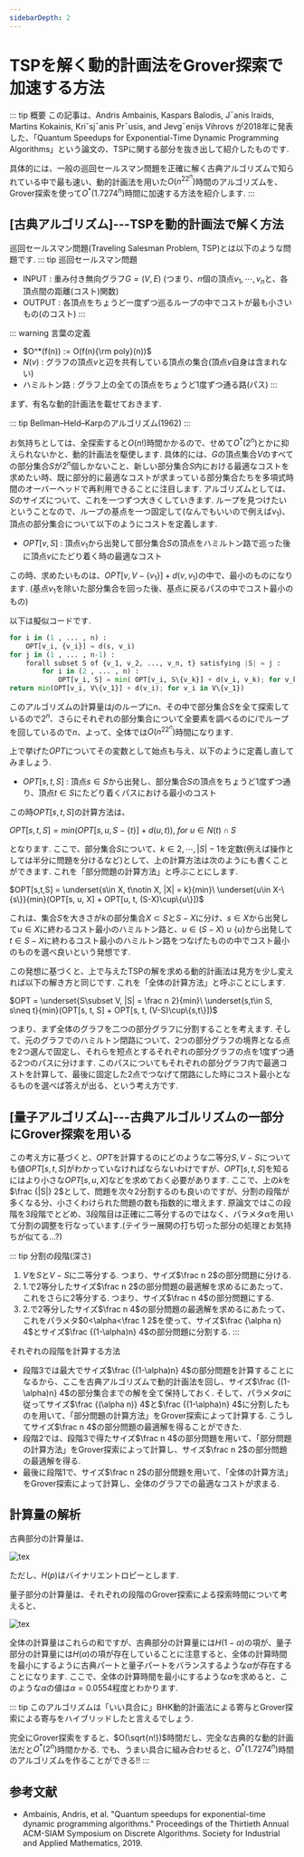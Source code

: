 ```yaml
---
sidebarDepth: 2
---
```


# TSPを解く動的計画法をGrover探索で加速する方法

::: tip 概要
この記事は、Andris Ambainis, Kaspars Balodis, J¯anis Iraids, Martins Kokainis, Kriˇsj¯anis Pr¯usis, and Jevg¯enijs Vihrovs が2018年に発表した、「Quantum Speedups for Exponential-Time Dynamic Programming Algorithms」という論文の、TSPに関する部分を抜き出して紹介したものです.

具体的には、一般の巡回セールスマン問題を正確に解く古典アルゴリズムで知られている中で最も速い、動的計画法を用いた$O(n^22^n)$時間のアルゴリズムを、Grover探索を使って$O^*(1.7274^n)$時間に加速する方法を紹介します.
:::

## [古典アルゴリズム]---TSPを動的計画法で解く方法

巡回セールスマン問題(Traveling Salesman Problem, TSP)とは以下のような問題です.
::: tip 巡回セールスマン問題
- INPUT : 重み付き無向グラフ$G = (V, E)$ (つまり、$n$個の頂点$v_1, \cdots, v_n$と、各頂点間の距離(コスト)関数)
- OUTPUT : 各頂点をちょうど一度ずつ巡るループの中でコストが最も小さいもの(のコスト)
:::

::: warning 言葉の定義
- $O^*(f(n)) := O(f(n){\rm poly}(n))$
- $N(v)$ : グラフの頂点$v$と辺を共有している頂点の集合(頂点$v$自身は含まれない)
- ハミルトン路 : グラフ上の全ての頂点をちょうど1度ずつ通る路(パス)
:::

まず、有名な動的計画法を載せておきます.

::: tip
Bellman–Held–Karpのアルゴリズム(1962)
:::

お気持ちとしては、全探索すると$O(n!)$時間かかるので、せめて$O^*(2^n)$とかに抑えられないかと、動的計画法を駆使します.
具体的には、$G$の頂点集合$V$のすべての部分集合$S$が$2^n$個しかないこと、新しい部分集合$S$内における最適なコストを求めたい時、既に部分的に最適なコストが求まっている部分集合たちを多項式時間のオーバーヘッドで再利用できることに注目します.
アルゴリズムとしては、$S$のサイズについて、これを一つずつ大きくしていきます.
ループを見つけたいということなので、ループの基点を一つ固定して(なんでもいいので例えば$v_1$)、頂点の部分集合について以下のようにコストを定義します.

- $OPT[v, S]$ : 頂点$v_1$から出発して部分集合$S$の頂点をハミルトン路で巡った後に頂点$v$にたどり着く時の最適なコスト

この時、求めたいものは、$OPT[v,V-\{v_1\}] + d(v,v_1)$の中で、最小のものになります. (基点$v_1$を除いた部分集合を回った後、基点に戻るパスの中でコスト最小のもの)

以下は擬似コードです.
```python
for i in (1 , ... , n) :
	OPT[v_i, {v_i}] = d(s, v_i)
for j in (1 , ... , n-1) :
	forall subset S of {v_1, v_2, ..., v_n, t} satisfying |S| = j :
		for i in (2 , ... , n) : 
			OPT[v_i, S] = min( OPT[v_i, S\{v_k}] + d(v_i, v_k); for v_k in S\{v_i} )
return min(OPT[v_i, V\{v_1}] + d(v_i); for v_i in V\{v_1})
```

このアルゴリズムの計算量は$j$のループに$n$、その中で部分集合$S$を全て探索しているので$2^n$、さらにそれぞれの部分集合について全要素を調べるのに$i$でループを回しているので$n$、よって、全体では$O(n^22^n)$時間になります.

上で挙げた$OPT$についてその変数として始点も与え、以下のように定義し直してみましょう.

- $OPT[s, t, S]$ : 頂点$s\in S$から出発し、部分集合$S$の頂点をちょうど1度ずつ通り、頂点$t\in S$にたどり着くパスにおける最小のコスト

この時$OPT[s, t, S]$の計算方法は、

$OPT[s,t,S] = min(OPT[s, u, S-\{t\}] + d(u, t)),\ for\ u\in N(t)\cap S$

となります. 
ここで、部分集合$S$について、$k\in{2,\cdots,|S|-1}$を定数(例えば操作としては半分に問題を分けるなど)として、上の計算方法は次のようにも書くことができます.
これを「部分問題の計算方法」と呼ぶことにします.

$OPT[s,t,S] = \underset{s\in X, t\notin X, |X| = k}{min}\ \underset{u\in X-\{s\}}{min}(OPT[s, u, X] + OPT[u, t, (S-X)\cup\{u\}])$

これは、集合$S$を大きさが$k$の部分集合$X\subset S$と$S-X$に分け、$s\in X$から出発して$u\in X$に終わるコスト最小のハミルトン路と、$u\in (S-X)\cup\{u\}$から出発して$t\in S-X$に終わるコスト最小のハミルトン路をつなげたものの中でコスト最小のものを選べ良いという発想です. 

この発想に基づくと、上で与えたTSPの解を求める動的計画法は見方を少し変えれば以下の解き方と同じです.
これを「全体の計算方法」と呼ぶことにします.

$OPT = \underset{S\subset V, |S| = \frac n 2}{min}\ \underset{s,t\in S, s\neq t}{min}(OPT[s, t, S] + OPT[s, t, (V-S)\cup\{s,t\}])$

つまり、まず全体のグラフを二つの部分グラフに分割することを考えます.
そして、元のグラフでのハミルトン閉路について、2つの部分グラフの境界となる点を2つ選んで固定し、それらを短点とするそれぞれの部分グラフの点を1度ずつ通る2つのパスに分けます. 
このパスについてもそれぞれの部分グラフ内で最適コストを計算して、最後に固定した2点でつなげて閉路にした時にコスト最小となるものを選べば答えが出る、という考え方です.


## [量子アルゴリズム]---古典アルゴルリズムの一部分にGrover探索を用いる

この考え方に基づくと、$OPT$を計算するのにどのような二等分$S, V-S$についても値$OPT[s,t,S]$がわかっていなければならないわけですが、$OPT[s,t,S]$を知るにはより小さな$OPT[s,u,X]$などを求めておく必要があります.
ここで、上の$k$を$\frac {|S|} 2$として、問題を次々2分割するのも良いのですが、分割の段階が多くなる分、小さくわけられた問題の数も指数的に増えます. 原論文ではこの段階を3段階でとどめ、3段階目は正確に二等分するのではなく、パラメタ$\alpha$を用いて分割の調整を行なっています.(テイラー展開の打ち切った部分の処理とお気持ちが似てる...?)

::: tip 分割の段階(深さ)
1. $V$を$S$と$V-S$に二等分する. つまり、サイズ$\frac n 2$の部分問題に分ける.
2. 1.で2等分したサイズ$\frac n 2$の部分問題の最適解を求めるにあたって、これをさらに2等分する. つまり、サイズ$\frac n 4$の部分問題にする.
3. 2.で2等分したサイズ$\frac n 4$の部分問題の最適解を求めるにあたって、これをパラメタ$0<\alpha<\frac 1 2$を使って、サイズ$\frac {\alpha n} 4$とサイズ$\frac {(1-\alpha)n} 4$の部分問題に分割する.
:::

それぞれの段階を計算する方法
- 段階3では最大でサイズ$\frac {(1-\alpha)n} 4$の部分問題を計算することになるから、ここを古典アルゴリズムで動的計画法を回し、サイズ$\frac {(1-\alpha)n} 4$の部分集合までの解を全て保持しておく.
そして、パラメタ$\alpha$に従ってサイズ$\frac {(\alpha n)} 4$と$\frac {(1-\alpha)n} 4$に分割したものを用いて、「部分問題の計算方法」をGrover探索によって計算する. 
こうしてサイズ$\frac n 4$の部分問題の最適解を得ることができた.
- 段階2では、段階3で得たサイズ$\frac n 4$の部分問題を用いて、「部分問題の計算方法」をGrover探索によって計算し、サイズ$\frac n 2$の部分問題の最適解を得る.
- 最後に段階1で、サイズ$\frac n 2$の部分問題を用いて、「全体の計算方法」をGrover探索によって計算し、全体のグラフでの最適なコストが求まる.


## 計算量の解析

古典部分の計算量は、

<!--
$\displaystyle O\left(\left(\frac {(1-\alpha)n} 4\right)^22^{\frac {(1-\alpha)n} 4}\right)$
$\displaystyle O\left(\sum_{i=0}^{\frac {(1-\alpha)n} 4}\left(\begin{array}{cc}n\\ i\end{array}\right)\right)$
-->

![tex](/my_page/articles/tsp_by_grover/classical_complexity.png)

ただし、$H(p)$はバイナリエントロピーとします.

量子部分の計算量は、それぞれの段階のGrover探索による探索時間について考えると、

![tex](/my_page/articles/tsp_by_grover/quantum_complexity.png)

全体の計算量はこれらの和ですが、古典部分の計算量には$H(1-\alpha)$の項が、量子部分の計算量には$H(\alpha)$の項が存在していることに注意すると、全体の計算時間を最小にするように古典パートと量子パートをバランスするような$\alpha$が存在することになります.
ここで、全体の計算時間を最小にするような$\alpha$を求めると、このような$\alpha$の値は$\alpha = 0.0554$程度とわかります.

::: tip
このアルゴリズムは「いい具合に」BHK動的計画法による寄与とGrover探索による寄与をハイブリッドしたと言えるでしょう. 

完全にGrover探索をすると、$O(\sqrt{n!})$時間だし、完全な古典的な動的計画法だと$O^*(2^n)$時間かかる. でも、うまい具合に組み合わせると、$O^*(1.7274^n)$時間のアルゴリズムを作ることができる!!
:::

## 参考文献

- Ambainis, Andris, et al. "Quantum speedups for exponential-time dynamic programming algorithms." Proceedings of the Thirtieth Annual ACM-SIAM Symposium on Discrete Algorithms. Society for Industrial and Applied Mathematics, 2019.

